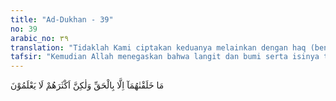 ```yaml
---
title: "Ad-Dukhan - 39"
no: 39
arabic_no: ٣٩
translation: "Tidaklah Kami ciptakan keduanya melainkan dengan haq (benar), tetapi kebanyakan mereka tidak mengetahui."
tafsir: "Kemudian Allah menegaskan bahwa langit dan bumi serta isinya tidak diciptakan, kecuali (sebagai makhluk) tunduk kepada ketentuan-ketentuan yang benar dari Allah. Semuanya wajib tunduk kepada ketentuan-ketentuan yang berlaku dan yang telah ditetapkan. Jika salah satu makhluk Tuhan menyimpang atau tidak melaksanakan ketentuan-ketentuan itu, maka ia akan merasakan akibat dari penyimpangan itu. Seperti pohon pisang yang termasuk tanaman yang tumbuh di tempat yang cukup air. Jika tumbuh di tanah kering atau padang pasir, ia akan mati. Demikian pula halnya dengan ikan; ia ditetapkan hidup dalam air. Jika ia meloncat ke darat, ia pun akan mati. Demikian hukum Allah yang berlaku bagi seluruh makhluk-Nya.\n\nDari keterangan di atas, dapat diambil kesimpulan bahwa penciptanya adalah zat yang Maha Esa lagi Mahakuasa dan Mahabijaksana, karena itu segala makhluk ciptaan-Nya wajib tunduk dan patuh kepada hukum-hukum-Nya itu baik secara sadar maupun terpaksa. Karena semua makhluk itu diciptakan berdasarkan iradah-Nya, maka berdasarkan iradah-Nya pulalah makhluk itu kembali kepada-Nya nanti. Yang demikian itu terjadi karena kemahaagungan dan kemahaperkasaan-Nya.\n\nMakhluk Allah yang beraneka ragam dan tidak terhitung banyaknya itu merupakan tanda-tanda kekuasaan Allah yang dapat dijadikan bahan pemikiran bagi orang yang ingin mencari kebenaran. Dengan memperhatikan tanda-tanda kekuasaan-Nya itu, orang dapat mengenal dan mengetahui betapa agung dan betapa luas ilmu penciptanya.\n\nKemudian Allah menyayangkan sikap orang-orang musyrik yang tidak mau memahami tanda-tanda kebesaran dan kekuasaan Allah yang ada di alam ini. Sikap mereka tampak di waktu mereka mendustakan kenabian Muhammad saw dan mengingkari hari kebangkitan. Sikap itu timbul karena kesombongan dan ketakaburan yang ada pada diri mereka sehingga menutupi kejernihan pikiran mereka. Akibatnya, mereka bertambah jauh dari rahmat Allah dan semakin tenggelam dalam lembah kedurhakaan."
---
```


مَا خَلَقْنٰهُمَآ اِلَّا بِالْحَقِّ وَلٰكِنَّ اَكْثَرَهُمْ لَا يَعْلَمُوْنَ
